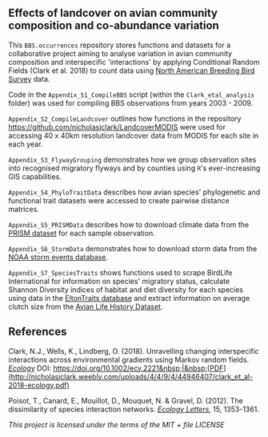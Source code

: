 ## Effects of landcover on avian community composition and co-abundance variation

This `BBS.occurrences` repository stores functions and datasets for a collaborative project aiming to analyse variation in avian community composition and interspecific 'interactions' by applying Conditional Random Fields (Clark et al. 2018) to count data using [North American Breeding Bird Survey](https://www2.usgs.gov/science/cite-view.php?cite=17) data.   
  
Code in the `Appendix_S1_CompileBBS` script (within the `Clark_etal_analysis` folder) was used for compiling BBS observations from years 2003 - 2009.   
  
`Appendix_S2_CompileLandcover` outlines how functions in the repository https://github.com/nicholasjclark/LandcoverMODIS were used for accessing 40 x 40km resolution landcover data from MODIS for each site in each year.  
  
`Appendix_S3_FlywayGrouping` demonstrates how we group observation sites into recognised migratory flyways and by counties using `R`'s ever-increasing GIS capabilities.  
  
`Appendix_S4_PhyloTraitData` describes how avian species' phylogenetic and functional
trait datasets were accessed to create pairwise distance matrices.  
  
`Appendix_S5_PRISMData` describes how to download climate data from the [PRISM dataset](https://climatedataguide.ucar.edu/climate-data/prism-high-resolution-spatial-climate-data-united-states-maxmin-temp-dewpoint) for each sample observation.  
  
`Appendix_S6_StormData` demonstrates how to download storm data from the [NOAA storm events database](https://d396qusza40orc.cloudfront.net/repdata%2Fdata%2FStormData.csv.bz2).  
  
`Appendix_S7_SpeciesTraits` shows functions used to scrape BirdLife International for information on species' migratory status, calculate Shannon Diversity indices of habitat and diet diversity for each species using data in the [EltonTraits database](https://figshare.com/articles/Data_Paper_Data_Paper/3559887) and extract information on average clutch size from the [Avian Life History Dataset](http://www.esapubs.org/archive/ecol/E088/096/default.htm).
  
## References
Clark, N.J., Wells, K., Lindberg, O. (2018). Unravelling changing interspecific interactions across environmental gradients using Markov random fields. [*Ecology*](https://esajournals.onlinelibrary.wiley.com/doi/full/10.1002/ecy.2221) DOI: https://doi.org/10.1002/ecy.2221&nbsp;|&nbsp;[PDF](http://nicholasjclark.weebly.com/uploads/4/4/9/4/44946407/clark_et_al-2018-ecology.pdf)  
  
Poisot, T., Canard, E., Mouillot, D., Mouquet, N. & Gravel, D. (2012). The dissimilarity of species interaction networks. [*Ecology Letters*](https://onlinelibrary.wiley.com/doi/full/10.1111/ele.12002), 15, 1353-1361.


*This project is licensed under the terms of the MIT + file LICENSE*

